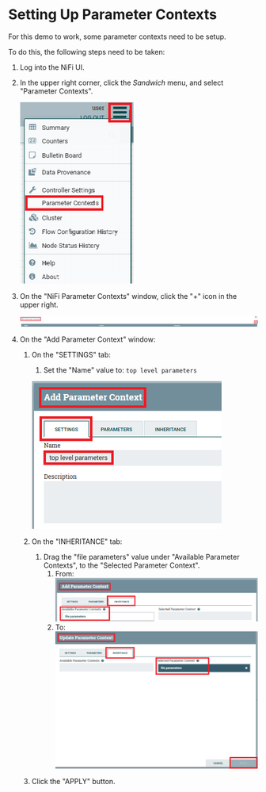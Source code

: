 # Setting Up Parameter Contexts

For this demo to work, some parameter contexts need to be setup.

To do this, the following steps need to be taken:

1. Log into the NiFi UI.
2. In the upper right corner, click the _Sandwich_ menu, and select "Parameter Contexts".

   ![parameter-contexts.png](screenshots/parameter-contexts.png)
3. On the "NiFi Parameter Contexts" window, click the "+" icon in the upper right.

   ![add-param-context.png](screenshots/add-param-context.png)
4. On the "Add Parameter Context" window:
    1. On the "SETTINGS" tab:
        1. Set the "Name" value to: `top level parameters`

       ![top-level-param-name.png](screenshots/top-level-param-name.png)
    2. On the "INHERITANCE" tab:
        1. Drag the "file parameters" value under "Available Parameter Contexts", to the "Selected Parameter Context".
            1. From:
               ![unselected-file-params.png](screenshots/unselected-file-params.png)
            2. To:
               ![selected-file-params.png](screenshots/selected-file-params.png)
    3. Click the "APPLY" button.
